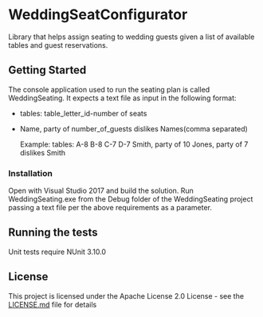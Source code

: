 # WeddingSeatConfigurator

Library that helps assign seating to wedding guests given a list of available tables and guest reservations.

## Getting Started

The console application used to run the seating plan is called WeddingSeating. It expects a text file as input in the following format:
- tables: table_letter_id-number of seats
- Name, party of number_of_guests dislikes Names(comma separated)
  
  Example: 
  tables: A-8 B-8 C-7 D-7
  Smith, party of 10 
  Jones, party of 7 dislikes Smith

### Installation

Open with Visual Studio 2017 and build the solution. Run WeddingSeating.exe from the Debug folder of the WeddingSeating project passing a text file per the above requirements as a parameter. 

## Running the tests

Unit tests require NUnit 3.10.0

## License

This project is licensed under the Apache License 2.0 License - see the [LICENSE.md](LICENSE.md) file for details

